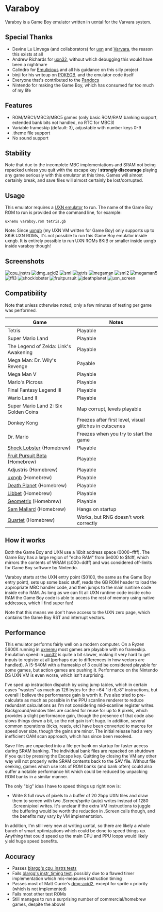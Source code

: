 # Varaboy

Varaboy is a Game Boy emulator written in uxntal for the Varvara system.

## Special Thanks

- Devine Lu Linvega (and collaborators) for [uxn](https://100r.co/site/uxn.html) and [Varvara](https://wiki.xxiivv.com/site/varvara.html), the reason this exists at all
- Andrew Richards for [uxn32](https://github.com/randrew/uxn32), without which debugging this would have been a nightmare
- Calindro for [Emulicious](https://emulicious.net/) and all his guidance on this silly project
- binji for his writeup on [POKEGB](https://binji.github.io/posts/pokegb/), and the emulator code itself
- Everyone that's contributed to the [Pandocs](https://gbdev.io/pandocs/)
- Nintendo for making the Game Boy, which has consumed far too much of my life

## Features

- ROM/MBC1/MBC3/MBC5 games (only basic ROM/RAM banking support, extended bank bits not handled, no RTC for MBC3)
- Variable frameskip (default: 3), adjustable with number keys 0-9
- .theme file support
- No sound support

## Stability

Note that due to the incomplete MBC implementations and SRAM not being repacked unless you quit with the escape key I **strongly discourage** playing any game seriously with this emulator at this time. Games will almost certainly break, and save files will almost certainly be lost/corrupted.

## Usage

This emulator requires a [UXN emulator](https://100r.co/site/uxn.html) to run. The name of the Game Boy ROM to run is provided on the command line, for example:

```
uxnemu varaboy.rom tetris.gb
```

Note: Since [uxngb](https://github.com/tbsp/uxngb) (my UXN VM written for Game Boy) only supports up to 8KiB UXN ROMs, it's not possible to run this Game Boy emulator inside uxngb. It is entirely possible to run UXN ROMs 8KiB or smaller inside uxngb inside varaboy though!

## Screenshots

![cpu_instrs](https://user-images.githubusercontent.com/10489588/206598200-41defefa-eca2-4bd9-82ec-38a91720051f.png)
![dmg_acid2](https://user-images.githubusercontent.com/10489588/207223870-f3335790-c1af-494b-85d8-e8b3e4454f33.png)
![sml](https://user-images.githubusercontent.com/10489588/206598205-648f7803-ef93-48bf-941c-fd6364377f26.png)
![tetris](https://user-images.githubusercontent.com/10489588/206598212-73f4ea28-b395-48c3-8b4e-1f3fa53ce066.png)
![megaman](https://user-images.githubusercontent.com/10489588/206598220-17d24d65-aad9-40ff-99aa-296304af2537.png)
![sml2](https://user-images.githubusercontent.com/10489588/206598226-99623113-ee35-4cfb-9c0d-18776744a003.png)
![megaman5](https://user-images.githubusercontent.com/10489588/206598232-b11c6275-c0e3-44f0-872e-68553066a54c.png)
![ffl3](https://user-images.githubusercontent.com/10489588/206787415-c6e668c9-e108-400f-b57e-59eb941aa9f0.png)
![shocklobster](https://user-images.githubusercontent.com/10489588/206598263-3e502dc6-36a7-42fd-a832-41fba7d70fa4.png)
![fruitpursuit](https://user-images.githubusercontent.com/10489588/206598268-7ce553ee-7a00-46e8-a54f-bbced9f2336c.png)
![deathplanet](https://user-images.githubusercontent.com/10489588/206598279-2072e63b-05da-40fb-a9f0-cc11933b387c.png)
![uxn_screen](https://user-images.githubusercontent.com/10489588/206768329-aad8e609-1f79-458d-9824-f29eb0f9bdbe.png)

## Compatibility

Note that unless otherwise noted, only a few minutes of testing per game was performed.

| Game | Notes |
| --- | --- |
| Tetris | Playable |
| Super Mario Land | Playable |
| The Legend of Zelda: Link's Awakening | Playable |
| Mega Man: Dr. Wily's Revenge | Payable |
| Mega Man V | Playable |
| Mario's Picross | Playable |
| Final Fantasy Legend III | Playable |
| Wario Land II | Playable |
| Super Mario Land 2: Six Golden Coins | Map corrupt, levels playable |
| Donkey Kong | Freezes after first level, visual glitches in cutscenes |
| Dr. Mario | Freezes when you try to start the game |
| [Shock Lobster](https://tbsp.itch.io/shock-lobster) (Homebrew) | Playable |
| [Fruit Pursuit Beta](https://tbsp.itch.io/fruit-pursuit) (Homebrew) | Playable |
| Adjustris (Homebrew) | Playable |
| [uxngb](https://github.com/tbsp/uxngb) (Homebrew) | Playable |
| [Death Planet](https://makrill.itch.io/death-planet) (Homebrew) | Playable |
| [Libbet](https://github.com/pinobatch/libbet) (Homebrew) | Playable |
| [Geometrix](https://github.com/AntonioND/geometrix) (Homebrew) | Playable |
| [Sam Mallard](https://snorpung.itch.io/sam-mallard-gb) (Homebrew) | Hangs on startup |
| [Quartet](https://makrill.itch.io/quartet) (Homebrew) | Works, but RNG doesn't work correctly |

## How it works

Both the Game Boy and UXN use a 16bit address space ($0000-$ffff). The Game Boy has a large region of "echo RAM" from $e000 to $fdff, which mirrors the contents of WRAM (c000~ddff) and was considered off-limits for Game Boy software by Nintendo.

Varaboy starts at the UXN entry point ($0100, the same as the Game Boy entry point), sets up some basic stuff, reads the GB ROM header to load the appropriate MBC handler code, and then jumps to the main runtime code inside echo RAM. As long as we can fit all UXN runtime code inside echo RAM the Game Boy code is able to access the rest of memory using native addresses, which I find super fun!

Note that this means we don't have access to the UXN zero page, which contains the Game Boy RST and interrupt vectors.

## Performance

This emulator performs fairly well on a modern computer. On a Ryzen 5600X running in [uxnemu](https://sr.ht/~rabbits/uxn/) most games are playable with no frameskip. Emulation speed in [uxn32](https://github.com/randrew/uxn32) is quite a bit slower, making it very hard to get inputs to register at all (perhaps due to differences in how vectors are handled). A i5-540M with a frameskip of 3 could be considered playable for some games, but action games are pushing it. Performance on the Nintendo DS UXN VM is even worse, which isn't surprising.

I've sped up instruction dispatch by using jump tables, which in certain cases "wastes" as much as 126 bytes for the ~64 "ld r8,r8" instructions, but overall I believe the performance gain is worth it. I've also tried to pre-calculate as much as possible in the PPU scanline renderer to reduce redundant calculations as I'm not considering mid-scanline register writes. Background/window tiles are cached for reuse for up to 8 pixels, which provides a slight performance gain, though the presence of that code also slows things down a bit, so the net gain isn't huge. In addition, several common operations (ticks, reads, etc) have been converted to macros for speed over size, though the gains are minor. The initial release had a very inefficient OAM scan approach, which has since been resolved.

Save files are unpacked into a file per bank on startup for faster access during SRAM banking. The individual bank files are repacked on shutdown if you quit by pressing the Escape key. Quitting by closing the VM any other way will not properly write SRAM contents back to the SAV file. Without file seeking, games which use lots of ROM banks (and bank often) could also suffer a notable performance hit which could be reduced by unpacking ROM banks in a similar manner.

The only "big" idea I have to speed things up right now is:
- Write 8 full rows of pixels to a buffer of 20 2bpp UXN tiles and draw them to screen with two .Screen/sprite (auto) writes instead of 1280 .Screen/pixel writes. It's unclear if the extra VM instructions to juggle the buffering would be worth the reduction in .Screen calls though, and the benefits may vary by VM implementation.

In addition, I'm still very new at writing uxntal, so there are likely a whole bunch of smart optimizations which could be done to speed things up. Anything that could speed up the main CPU and PPU loops would likely yield huge speed benefits.

## Accuracy

- Passes [blargg's cpu_instrs tests](https://github.com/retrio/gb-test-roms)
- Fails [blargg's instr_timing test](https://github.com/retrio/gb-test-roms), possibly due to a flawed timer implementation which mis-measures instruction timing
- Passes most of Matt Currie's [dmg-acid2](https://github.com/mattcurrie/dmg-acid2), except for sprite x priority (which is not implemented)
- Fails most other test ROMs
- Still manages to run a surprising number of commercial/homebrew games, despite the above!
